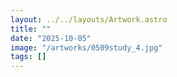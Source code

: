 ```yaml
---
layout: ../../layouts/Artwork.astro
title: ""
date: "2025-10-05"
image: "/artworks/0509study_4.jpg"
tags: []
---
```


